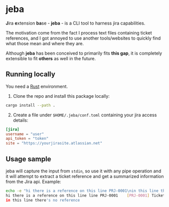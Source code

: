 # jeba

**J**ira **e**xtension **ba**se - **jeba** - is a CLI tool to harness jira capabilities.

The motivation come from the fact I process text files containing ticket references, and I got annoyed to use another tools/websites to quickly find what those mean and where they are.

Although **jeba** has been conceived to primarily fits **this gap**, it is completely extensible to fit **others** as well in the future.

## Running locally

You need a [Rust](https://www.rust-lang.org/learn/get-started) environment.

1. Clone the repo and install this package locally:

```bash
cargo install --path .
```

2. Create a file under `$HOME/.jeba/conf.toml` containing your jira access details:

```toml
[jira]
username = "user"
api_token = "token"
site = "https://yourjirasite.atlassian.net"
```

## Usage sample

jeba will capture the input from `stdin`, so use it with any pipe operation and it will attempt to extract a ticket reference and get a summarized information from the Jira api. Example:

```bash
echo -e "hi there is a reference on this line PRJ-0001\nin this line there's no reference" | jeba                      
hi there is a reference on this line line PRJ-0001    [PRJ-0001] Ticket title  / Unassigned / Open
in this line there's no reference
```